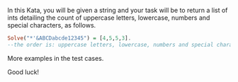 In this Kata, you will be given a string and your task will be to return a list of ints detailing the count of uppercase letters, lowercase, numbers and special characters, as follows.

```Haskell
Solve("*'&ABCDabcde12345") = [4,5,5,3]. 
--the order is: uppercase letters, lowercase, numbers and special characters.
```

More examples in the test cases. 

Good luck!


